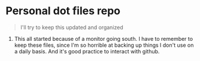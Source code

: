 

# Personal dot files repo

>I'll try to keep this updated and organized

1. This all started because of a monitor going south. I have to remember to keep these files, since I'm so horrible at backing up things I don't use on a daily basis. And it's good practice to interact with github.

